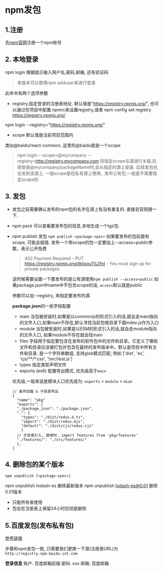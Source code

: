 # npm发包

## 1.注册

去[npm官网](https://www.npmjs.com/signup)注册一个npm账号

## 2. 本地登录

npm login 根据提示输入用户名,密码,邮箱, 还有验证码

> 老版本可以使用npm adduser来进行登录

此命令有两个选项参数

- registry,指定登录的注册表地址. 默认值是"https://registry.npmjs.org/", 也可以通过在项目中配置.npmrc来设置registry,或者 npm config set registry https://registry.npmjs.org/

npm login --registry="https://registry.npmjs.org/"

- scope 默认值是当前项目范围内

类似@baidu/react-common, 这里的@baidu就是一个scope

> npm login --scope=@mycompany --registry=http://registry.mycompany.com 将指定scope与源进行关联,后续安装@mycompany/packageName时,会从指定的源上安装. 后续发包也会发到该源上.  一般scope是在私有源上使用., 发布公有包,一般是不需要指定scope的

## 3. 发包

- 发包之前需要确认发布的npm包的名字在源上有没有重复的. 直接去官网搜一下.
- npm pack 可以查看要发布包的信息,本地生成一个tgz包.
- npm publish 发包 `npm publish <package-spec>`
  如果要发布的包前面有scope, 可能会报错. 发布一个带scope的包一定要加上--access=public参数，表示公开免费
  > 402 Payment Required - PUT https://registry.npmjs.org/@tisou1%2fnl - You must sign up for private packages
  
  这时候需要设置一下要发布的是公有源使用`npm publish --access=public`
  如果package.json中name中不包含scope的话, `access`默认就是public

  参数可以加--registry, 来指定要发布的源.

  **package.json**的一些字段配置

  - main 当包被安装时,如果是以commonjs的形式引入的话,就会走main指向的文件入口,如果main不存在,默认寻找当前包根目录下面index.js作为入口
  - module 当包被安装时,如果是以ESM的形式引入的话,就会走module指向的文件入口, 如果module不存在就会找main
  - files 字段用于指定要包含在发布的软件包中的文件和目录。它定义了哪些文件和目录应该被打包并包含在最终的发布版本中。默认是项目中所有文件和目录. 是一个字符串数组, 支持glob模式匹配, 例如 ['dist', 'es', 'cjs/**/*.css', '!src/test.js']
  - types 指定类型声明文件
  - exports (es6) 配置导出模式, 优先级高于`main`


  优先级,一般来说是模块入口优先级为: `exports` > `module` > `mian`
  
  ```
  // 条件加载 & 子目录导出
  {
    "name": "pkg"
    "exports": {
    "./package.json": "./package.json",
    ".": {
      "types": "./dist/redux.d.ts",
      "import": "./dist/redux.mjs",
      "default": "./dist/cjs/redux.cjs"
      }
    // 子目录引入, 使用时, import features from 'pkg/features'
    "./features/": "./src/features/"
    },
  }
  ```


## 4. 删除包的某个版本

`npm unpublish [<package-spec>]`

npm unpublish lodash-es 删除最新版本
npm unpublish lodash-es@0.01 删除0.01版本

- 只能所有者使用
- 包会在注册表上保留24小时后彻底删除

## 5.百度发包(发布私有包)

[参考链接](http://fe.baidu-int.com/npm/usage)

步骤和npm发包一致, 只需要我们更换一下源(注册表URL)为`http://registry.npm.baidu-int.com`

**登录信息**
账户: 百度邮箱前缀
密码: xxx
邮箱: 百度邮箱